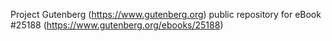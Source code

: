 Project Gutenberg (https://www.gutenberg.org) public repository for eBook #25188 (https://www.gutenberg.org/ebooks/25188)

